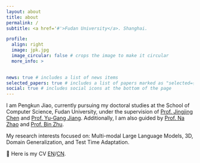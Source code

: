 ```yaml
---
layout: about
title: about
permalink: /
subtitle: <a href='#'>Fudan University</a>. Shanghai.

profile:
  align: right
  image: jpk.jpg
  image_circular: false # crops the image to make it circular
  more_info: >
    

news: true # includes a list of news items
selected_papers: true # includes a list of papers marked as "selected={true}"
social: true # includes social icons at the bottom of the page
---
```


I am Pengkun Jiao, currently pursuing my doctoral studies at the School of Computer Science, Fudan University, under the supervision of [Prof. Jingjing Chen](https://jingjing1.github.io/) and [Prof. Yu-Gang Jiang](https://fvl.fudan.edu.cn/main.htm). Additionally, I am also guided by [Prof. Na Zhao](https://na-z.github.io/) and [Prof. Bin Zhu](https://binzhubz.github.io/). 


My research interests focused on: Multi-modal Large Language Models, 3D, Domain Generalization, and Test Time Adaptation.

💼 Here is my CV [EN](https://pengkun-jiao.github.io/assets/pdf/CV_Pengkun_Jiao.pdf)/[CN](https://github.com/pengkun-jiao/pengkun-jiao.github.io/blob/master/assets/pdf/CV_jpk_ch.pdf).


